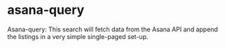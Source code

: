 # asana-query
Asana-query: This search will fetch data from the Asana API and append the listings in a very simple single-paged set-up.

